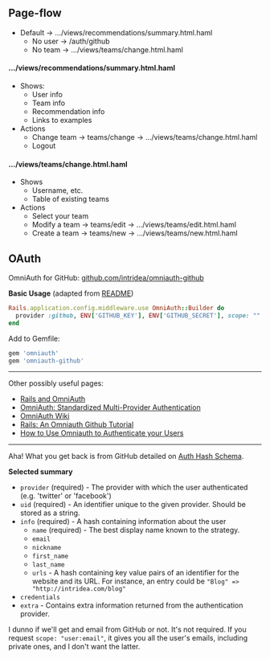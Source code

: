 ## Page-flow

* Default → …/views/recommendations/summary.html.haml
  * No user → /auth/github
  * No team → …/views/teams/change.html.haml

#### …/views/recommendations/summary.html.haml
* Shows:
  * User info
  * Team info
  * Recommendation info
  * Links to examples
* Actions
  * Change team → teams/change → …/views/teams/change.html.haml
  * Logout

#### …/views/teams/change.html.haml
* Shows
  * Username, etc.
  * Table of existing teams
* Actions
  * Select your team
  * Modify a team → teams/edit → …/views/teams/edit.html.haml
  * Create a team → teams/new → …/views/teams/new.html.haml


## OAuth

OmniAuth for GitHub: [github.com/intridea/omniauth-github](https://github.com/intridea/omniauth-github)

**Basic Usage** (adapted from [README](https://github.com/intridea/omniauth-github/blob/master/README.md))

```ruby
Rails.application.config.middleware.use OmniAuth::Builder do
  provider :github, ENV['GITHUB_KEY'], ENV['GITHUB_SECRET'], scope: ""
end
```

Add to Gemfile:
```ruby
gem 'omniauth'
gem 'omniauth-github'
```

----

Other possibly useful pages:

* [Rails and OmniAuth](https://github.com/RailsApps/rails-omniauth/blob/master/README.textile)
* [OmniAuth: Standardized Multi-Provider Authentication](https://github.com/intridea/omniauth/blob/master/README.md)
* [OmniAuth Wiki](https://github.com/intridea/omniauth/wiki)
* [Rails: An Omniauth Github Tutorial](http://natashatherobot.com/rails-omniauth-github-tutorial/)
* [How to Use Omniauth to Authenticate your Users](http://code.tutsplus.com/articles/how-to-use-omniauth-to-authenticate-your-users--net-22094)

----

Aha!  What you get back is from GitHub detailed on [Auth Hash Schema](https://github.com/intridea/omniauth/wiki/Auth-Hash-Schema).

**Selected summary**

* `provider` (required) - The provider with which the user authenticated (e.g. 'twitter' or 'facebook')
* `uid` (required) - An identifier unique to the given provider. Should be stored as a string.
* `info` (required) - A hash containing information about the user
  * `name` (required) - The best display name known to the strategy.
  * `email`
  * `nickname`
  * `first_name`
  * `last_name`
  * `urls` - A hash containing key value pairs of an identifier for the website and its URL. For instance, an entry could be `"Blog" => "http://intridea.com/blog"`
* `credentials`
* `extra` - Contains extra information returned from the authentication provider.
 
I dunno if we'll get and email from GitHub or not.  It's not required.  If you request `scope: "user:email"`, it gives you all the user's emails, including private ones, and I don't want the latter.



